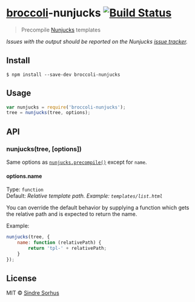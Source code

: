 # [broccoli](https://github.com/joliss/broccoli)-nunjucks [![Build Status](https://travis-ci.org/sindresorhus/broccoli-nunjucks.svg?branch=master)](https://travis-ci.org/sindresorhus/broccoli-nunjucks)

> Precompile [Nunjucks](http://jlongster.github.io/nunjucks/) templates

*Issues with the output should be reported on the Nunjucks [issue tracker](https://github.com/jlongster/nunjucks/issues).*


## Install

```
$ npm install --save-dev broccoli-nunjucks
```


## Usage

```js
var nunjucks = require('broccoli-nunjucks');
tree = nunjucks(tree, options);
```


## API

### nunjucks(tree, [options])

Same options as [`nunjucks.precompile()`](http://jlongster.github.io/nunjucks/api.html#precompile) except for `name`.

#### options.name

Type: `function`  
Default: *Relative template path. Example: `templates/list.html`*

You can override the default behavior by supplying a function which gets the relative path and is expected to return the name.

Example:

```js
nunjucks(tree, {
	name: function (relativePath) {
		return 'tpl-' + relativePath;
	}
});
```


## License

MIT © [Sindre Sorhus](http://sindresorhus.com)
